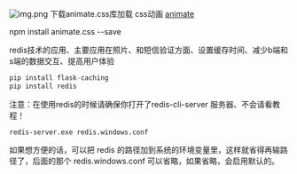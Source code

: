![img.png](img.png)
下载animate.css库加载 css动画
[animate](https://github.com/animate-css/animate.css)

npm install animate.css --save

redis技术的应用、主要应用在照片、和短信验证方面、设置缓存时间、减少b端和s端的数据交互、提高用户体验

```python
pip install flask-caching
pip install redis
```

注意：在使用redis的时候请确保你打开了redis-cli-server 服务器、不会请看教程！

```
redis-server.exe redis.windows.conf
```

如果想方便的话，可以把 redis 的路径加到系统的环境变量里，这样就省得再输路径了，后面的那个 redis.windows.conf 可以省略，如果省略，会启用默认的。

